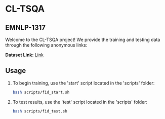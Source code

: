 # CL-TSQA

## EMNLP-1317

Welcome to the CL-TSQA project! We provide the training and testing data through the following anonymous links:

**Dataset Link:** [Link](dataset_link_here)

## Usage

1. To begin training, use the 'start' script located in the 'scripts' folder:

   ```bash
   bash scripts/fid_start.sh

2. To test results, use the 'test' script located in the 'scripts' folder:

   ```bash
   bash scripts/fid_test.sh
